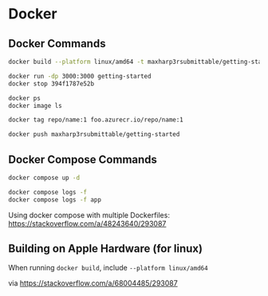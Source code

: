 # Docker

## Docker Commands

```bash
docker build --platform linux/amd64 -t maxharp3rsubmittable/getting-started .

docker run -dp 3000:3000 getting-started
docker stop 394f1787e52b

docker ps
docker image ls

docker tag repo/name:1 foo.azurecr.io/repo/name:1

docker push maxharp3rsubmittable/getting-started
```

## Docker Compose Commands

```bash
docker compose up -d

docker compose logs -f
docker compose logs -f app
```

Using docker compose with multiple Dockerfiles:
<https://stackoverflow.com/a/48243640/293087>

## Building on Apple Hardware (for linux)

When running `docker build`, include `--platform linux/amd64`

via <https://stackoverflow.com/a/68004485/293087>
